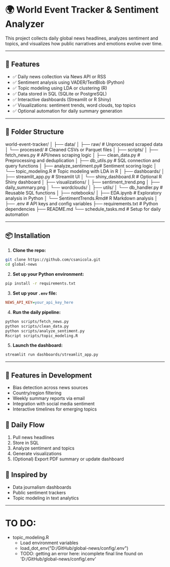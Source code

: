 # 🌍 World Event Tracker & Sentiment Analyzer

This project collects daily global news headlines, analyzes sentiment and topics, and visualizes how public narratives and emotions evolve over time.

---

## 🔧 Features

- ✅ Daily news collection via News API or RSS
- ✅ Sentiment analysis using VADER/TextBlob (Python)
- ✅ Topic modeling using LDA or clustering (R)
- ✅ Data stored in SQL (SQLite or PostgreSQL)
- ✅ Interactive dashboards (Streamlit or R Shiny)
- ✅ Visualizations: sentiment trends, word clouds, top topics
- ✅ Optional automation for daily summary generation

---

## 📁 Folder Structure

world-event-tracker/
│
├── data/
│ ├── raw/ # Unprocessed scraped data
│ └── processed/ # Cleaned CSVs or Parquet files
│
├── scripts/
│ ├── fetch_news.py # API/news scraping logic
│ ├── clean_data.py # Preprocessing and deduplication
│ ├── db_utils.py # SQL connection and query functions
│ ├── analyze_sentiment.py# Sentiment scoring logic
│ └── topic_modeling.R # Topic modeling with LDA in R
│
├── dashboards/
│ ├── streamlit_app.py # Streamlit UI
│ └── shiny_dashboard.R # Optional R Shiny dashboard
│
├── visualizations/
│ ├── sentiment_trend.png
│ ├── daily_summary.png
│ └── wordclouds/
│
├── utils/
│ └── db_handler.py # Reusable SQL functions
│
├── notebooks/
│ ├── EDA.ipynb # Exploratory analysis in Python
│ └── SentimentTrends.Rmd# R Markdown analysis
│
├── .env # API keys and config variables
├── requirements.txt # Python dependencies
├── README.md
└── schedule_tasks.md # Setup for daily automation

---

## 📦 Installation

1. **Clone the repo:**

```bash
git clone https://github.com/csanicola.git
cd global-news
```

2. **Set up your Python environment:**

```bash
pip install -r requirements.txt
```

3. **Set up your `.env` file:**

```ini
NEWS_API_KEY=your_api_key_here
```

4. **Run the daily pipeline:**

```bash
python scripts/fetch_news.py
python scripts/clean_data.py
python scripts/analyze_sentiment.py
Rscript scripts/topic_modeling.R
```

5. **Launch the dashboard:**

```bash
streamlit run dashboards/streamlit_app.py
```

---

## 🧪 Features in Development

- Bias detection across news sources
- Country/region filtering
- Weekly summary reports via email
- Integration with social media sentiment
- Interactive timelines for emerging topics

## 📅 Daily Flow

1. Pull news headlines
2. Store in SQL
3. Analyze sentiment and topics
4. Generate visualizations
5. (Optional) Export PDF summary or update dashboard

## 🧠 Inspired by

- Data journalism dashboards
- Public sentiment trackers
- Topic modeling in text analytics

---

# TO DO:

- topic_modeling.R
  - Load environment variables
  - load_dot_env("D:/GitHub/global-news/config/.env")
  - TODO: getting an error here: incomplete final line found on 'D:/GitHub/global-news/config/.env'
